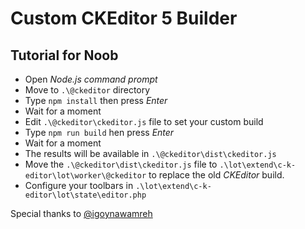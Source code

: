 Custom CKEditor 5 Builder
=========================

Tutorial for Noob
-----------------

 - Open _Node.js command prompt_
 - Move to `.\@ckeditor` directory
 - Type `npm install` then press _Enter_
 - Wait for a moment
 - Edit `.\@ckeditor\ckeditor.js` file to set your custom build
 - Type `npm run build` hen press _Enter_
 - Wait for a moment
 - The results will be available in `.\@ckeditor\dist\ckeditor.js`
 - Move the `.\@ckeditor\dist\ckeditor.js` file to `.\lot\extend\c-k-editor\lot\worker\@ckeditor` to replace the old _CKEditor_ build.
 - Configure your toolbars in `.\lot\extend\c-k-editor\lot\state\editor.php`

Special thanks to [@igoynawamreh](https://github.com/igoynawamreh)